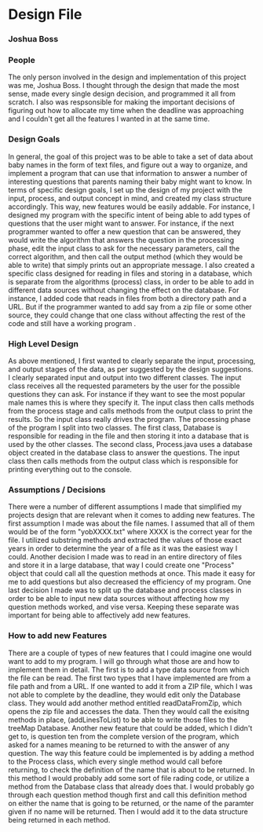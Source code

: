 # Design File
### Joshua Boss

### People
The only person involved in the design and implementation of this project was me, Joshua Boss. I thought through the 
design that made the most sense, made every single design decision, and programmed it all from scratch. I also was respsonsible for 
making the important decisions of figuring out how to allocate my time when the deadline was approaching and I couldn't get
all the features I wanted in at the same time.

### Design Goals
In general, the goal of this project was to be able to take a set of data about baby names in the form of text files, and 
figure out a way to organize, and implement a program that can use that information to answer a number of interesting 
questions that parents naming their baby might want to know. In terms of specific design goals, I set up the design of my project
with the input, process, and output concept in mind, and created my class structure accordingly. This way, new features
would be easily addable. For instance, I designed my program with the specific intent of being able to add types of questions
that the user might want to answer. For instance, if the next programmer wanted to offer a new question that can be answered,
they would write the algorithm that answers the question in the processing phase, edit the input class to ask for the 
necessary parameters, call the correct algorithm, and then call the output method (which they would be able to write) that simply
prints out an appropriate message. I also created a specific class designed for reading in files and storing in a database,
which is separate from the algorithms (process) class, in order to be able to add in different data sources without changing 
the effect on the database. For instance, I added code that reads in files from both a directory path and a URL. But if 
the programmer wanted to add say from a zip file or some other source, they could change that one class without affecting the 
rest of the code and still have  a working program . 

 
### High Level Design 
As above mentioned, I first wanted to clearly separate the  input, processing, and output stages of the data, as per 
suggested by the design suggestions. I clearly separated input and output into two different classes. The input class receives 
all the requested parameters by the user for the possible questions they can ask. For instance if they want to see the most 
popular male names this is where they specify it. The input class then calls methods from the process stage and calls
methods from the output class to print the results. So the input class really drives the program. The processing phase
of the program I split into two classes. The first class, Database is responsible for reading in the file 
and then storing it into a database that is used by the other classes. The second class, Process.java uses a database object created in 
the database class to answer the questions. The input class then calls methods from the output class which is responsible 
for printing everything out to the console. 

### Assumptions / Decisions
There were a number of different assumptions I made that simplified my projects design that are relevant when it comes
to adding new features. The first assumption I made was about the file names. I assumed that all of them would be of the
form "yobXXXX.txt" where XXXX is the correct year for the file. I utilized substring methods and extracted the values 
of those exact years in order to determine the year of a file as it was the easiest way I could.  Another decision I
made was to read in an entire directory of files and store it in a large database, that way I could create one "Process"
object that could call all the question methods at once. This made it easy for me to add questions but also decreased
the efficiency of my program. One last decision I made was to split up the database and process classes in order to be able to 
input new data sources without affecting how my question methods worked, and vise versa. Keeping these separate was important
for being able to affectively add new features. 

### How to add new Features

There are a couple of types of new features that I could imagine one would want to add to my program. I will go through what those 
are and how to implement them in detail. The first is to add a type data source from which the file can be read. The first two 
types that I have implemented are from a file path and from a URL. If one wanted to add it from a ZIP file, which I was not 
able to complete by the deadline, they would edit only the Database class. They would add another method entitled 
readDataFromZip, which opens the zip file and accesses the data. Then they would call the exisitng methods in place, 
(addLinesToList) to be able to write those files to the treeMap Database. Another new feature that could be added, which I didn't 
get to, is question ten from the complete version of the program, which asked for a names meaning to be returned to with 
the answer of any question. The way this feature could be implemented is by adding a method to the Process class, which 
every single method would call before returning, to check the definition of the name that is about to be returned. In this method
I would probably add some sort of file rading code, or utilize a method from the Database class that already does that. 
I would probably go through each question method though first and call this definition method on either the name that is going to be returned, or the name 
of the paramter given if no name will be returned. Then I would add it to the data structure being returned in each method.  


